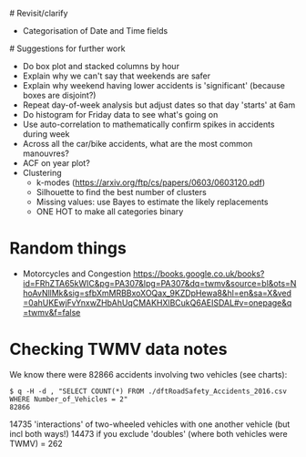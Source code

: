 # Revisit/clarify

- Categorisation of Date and Time fields

# Suggestions for further work

- Do box plot and stacked columns by hour
- Explain why we can't say that weekends are safer
- Explain why weekend having lower accidents is 'significant' (because boxes are disjoint?)
- Repeat day-of-week analysis but adjust dates so that day 'starts' at 6am
- Do histogram for Friday data to see what's going on
- Use auto-correlation to mathematically confirm spikes in accidents during week
- Across all the car/bike accidents, what are the most common manouvres?
- ACF on year plot?
- Clustering
  - k-modes (https://arxiv.org/ftp/cs/papers/0603/0603120.pdf)
  - Silhouette to find the best number of clusters
  - Missing values: use Bayes to estimate the likely replacements
  - ONE HOT to make all categories binary

# Random things

- Motorcycles and Congestion
  https://books.google.co.uk/books?id=FRhZTA65kWIC&pg=PA307&lpg=PA307&dq=twmv&source=bl&ots=NhoAvNllMk&sig=sfbXmMRBBxoXOQax_9KZDpHewa8&hl=en&sa=X&ved=0ahUKEwjFvYnxwZHbAhUqCMAKHXlBCukQ6AEISDAL#v=onepage&q=twmv&f=false


# Checking TWMV data notes

We know there were 82866 accidents involving two vehicles (see charts):

```
$ q -H -d , "SELECT COUNT(*) FROM ./dftRoadSafety_Accidents_2016.csv WHERE Number_of_Vehicles = 2"
82866
```

14735 'interactions' of two-wheeled vehicles with one another vehicle (but incl both ways!)
14473 if you exclude 'doubles' (where both vehicles were TWMV) = 262


